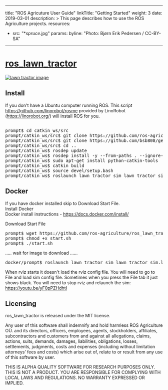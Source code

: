 
---
title: "ROS Agricuture User Guide"
linkTitle: "Getting Started"
weight: 3
date: 2019-03-01
description: >
  This page describes how to use the ROS Agriculture projects.
resources:
- src: "**spruce*.jpg"
  params:
    byline: "Photo: Bjørn Erik Pedersen / CC-BY-SA"
---

# [ros_lawn_tractor](https://github.com/ros-agriculture/ros_lawn_tractor)

[![lawn tractor image](http://img.youtube.com/vi/-RF8hOKg6WU/0.jpg)](https://www.youtube.com/watch?v=-RF8hOKg6WU)

## Install
If you don't have a Ubuntu computer running ROS.  This script https://github.com/linorobot/rosme provided by LinoRobot (https://linorobot.org/) will install ROS for you.

<pre>

prompt$ cd catkin_ws/src
prompt/catkin_ws/src$ git clone https://github.com/ros-agriculture/ros_lawn_tractor.git 
prompt/catkin_ws/src$ git clone https://github.com/bsb808/geonav_transform.git
prompt/catkin_ws/src$ cd ..
prompt/catkin_ws$ rosdep update
prompt/catkin_ws$ rosdep install -y --from-paths . --ignore-src --rosdistro ${ROS_DISTRO}
prompt/catkin_ws$ sudo apt-get install python-catkin-tools
prompt/catkin_ws$ catkin build
prompt/catkin_ws$ source devel/setup.bash
prompt/catkin_ws$ roslaunch lawn_tractor_sim lawn_tractor_sim.launch
</pre>

## Docker
If you have docker installed skip to Download Start File.<br />
Install Docker <br />
Docker install instructions - https://docs.docker.com/install/ <br />

Download Start File
<pre>
prompt$ wget https://github.com/ros-agriculture/ros_lawn_tractor/blob/master/docker/start.sh
prompt$ chmod +x start.sh
prompt$ ./start.sh
</pre>
..... wait for image to download ......
<pre>
docker/prompt$ roslaunch lawn_tractor_sim lawn_tractor_sim.launch
</pre>

When rviz starts it doesn't load the rviz config file.  You will need to go to File and load sim config file.
Sometimes when you press the File tab it just shows black.  You will need to stop rviz and relaunch the sim:
https://youtu.be/yF0pPZHdhtI




## Licensing
ros_lawn_tractor is released under the MIT license. 

Any user of this software shall indemnify and hold harmless ROS Agriculture O&Uuml;. and its directors, officers, employees, agents, stockholders, affiliates, subcontractors and customers from and against all allegations, claims, actions, suits, demands, damages, liabilities, obligations, losses, settlements, judgments, costs and expenses (including without limitation attorneys’ fees and costs) which arise out of, relate to or result from any use of this software by user.

THIS IS ALPHA QUALITY SOFTWARE FOR RESEARCH PURPOSES ONLY. THIS IS NOT A PRODUCT. YOU ARE RESPONSIBLE FOR COMPLYING WITH LOCAL LAWS AND REGULATIONS. NO WARRANTY EXPRESSED OR IMPLIED.
